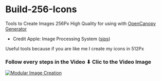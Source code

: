 # Build-256-Icons
Tools to Create Images 256Px High Quality for using with [OpenCanopy Generator](https://github.com/chris1111/OpenCanopy-Generator)
- Credit Apple: Image Processing System ([sips](https://ss64.com/osx/sips.html))

Useful tools because if you are like me I create my icons in 512Px

### Follow every steps in the Video ⬇︎ Clic to the Video Image

[![Modular Image Creation](https://user-images.githubusercontent.com/6248794/218287389-96444e32-0bf1-4886-9632-ccd2e1f3614d.png)](https://vimeo.com/874545514)

